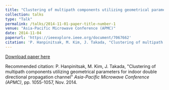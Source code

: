```yaml
---
title: "Clustering of multipath components utilizing geometrical parameters for indoor double directional propagation channel"
collection: talks
type: "Talk"
permalink: /talks/2014-11-01-paper-title-number-1
venue: "Asia-Pacific Microwave Conference (APMC)"
date: 2014-11-04
paperurl: 'https://ieeexplore.ieee.org/document/7067662'
citation: 'P. Hanpinitsak, M. Kim, J. Takada, "Clustering of multipath components utilizing geometrical parameters for indoor double directional propagation channel" <i>Asia-Pacific Microwave Conference (APMC)</i>, pp. 1055-1057, Nov. 2014.'
---
```

[Download paper here](https://ieeexplore.ieee.org/document/7067662)

Recommended citation: P. Hanpinitsak, M. Kim, J. Takada, "Clustering of multipath components utilizing geometrical parameters for indoor double directional propagation channel" <i>Asia-Pacific Microwave Conference (APMC)</i>, pp. 1055-1057, Nov. 2014.

